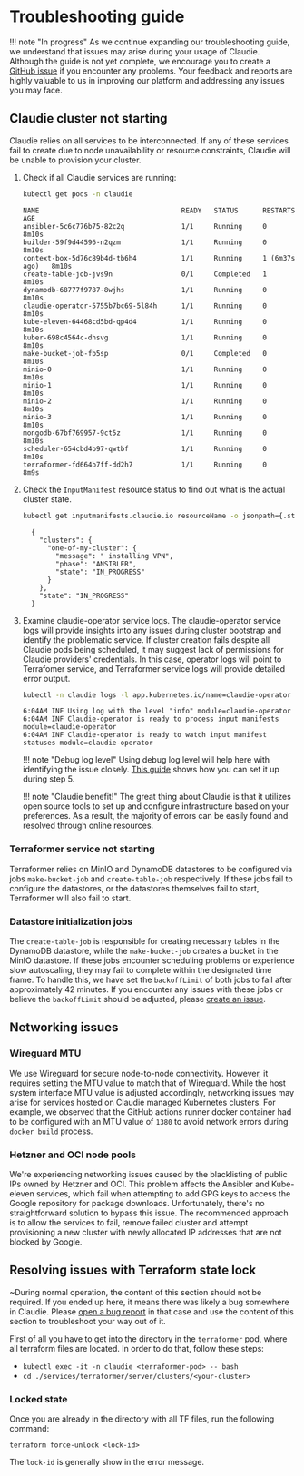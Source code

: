 # Troubleshooting guide

!!! note "In progress"
    As we continue expanding our troubleshooting guide, we understand that issues may arise during your usage of Claudie. Although the guide is not yet complete, we encourage you to create a [GitHub issue](https://github.com/berops/claudie/issues) if you encounter any problems. Your feedback and reports are highly valuable to us in improving our platform and addressing any issues you may face.

## Claudie cluster not starting
Claudie relies on all services to be interconnected. If any of these services fail to create due to node unavailability or resource constraints, Claudie will be unable to provision your cluster.

1. Check if all Claudie services are running:

    ```bash
    kubectl get pods -n claudie
    ```

    ```text
    NAME                                   READY   STATUS      RESTARTS        AGE
    ansibler-5c6c776b75-82c2q              1/1     Running     0               8m10s
    builder-59f9d44596-n2qzm               1/1     Running     0               8m10s
    context-box-5d76c89b4d-tb6h4           1/1     Running     1 (6m37s ago)   8m10s
    create-table-job-jvs9n                 0/1     Completed   1               8m10s
    dynamodb-68777f9787-8wjhs              1/1     Running     0               8m10s
    claudie-operator-5755b7bc69-5l84h      1/1     Running     0               8m10s
    kube-eleven-64468cd5bd-qp4d4           1/1     Running     0               8m10s
    kuber-698c4564c-dhsvg                  1/1     Running     0               8m10s
    make-bucket-job-fb5sp                  0/1     Completed   0               8m10s
    minio-0                                1/1     Running     0               8m10s
    minio-1                                1/1     Running     0               8m10s
    minio-2                                1/1     Running     0               8m10s
    minio-3                                1/1     Running     0               8m10s
    mongodb-67bf769957-9ct5z               1/1     Running     0               8m10s
    scheduler-654cbd4b97-qwtbf             1/1     Running     0               8m10s
    terraformer-fd664b7ff-dd2h7            1/1     Running     0               8m9s
    ```

2. Check the `InputManifest` resource status to find out what is the actual cluster state.

    ```bash
    kubectl get inputmanifests.claudie.io resourceName -o jsonpath={.status}
    ```

    ```text
      {
        "clusters": {
          "one-of-my-cluster": {
            "message": " installing VPN",
            "phase": "ANSIBLER",
            "state": "IN_PROGRESS"
          }
        },
        "state": "IN_PROGRESS"
      }    
    ```

3. Examine claudie-operator service logs. The claudie-operator service logs will provide insights into any issues during cluster bootstrap and identify the problematic service. If cluster creation fails despite all Claudie pods being scheduled, it may suggest lack of permissions for Claudie providers' credentials. In this case, operator logs will point to Terrafomer service, and Terraformer service logs will provide detailed error output.

    ```bash
    kubectl -n claudie logs -l app.kubernetes.io/name=claudie-operator
    ```

    ```text
    6:04AM INF Using log with the level "info" module=claudie-operator
    6:04AM INF Claudie-operator is ready to process input manifests module=claudie-operator
    6:04AM INF Claudie-operator is ready to watch input manifest statuses module=claudie-operator
    ```

    !!! note "Debug log level"
        Using debug log level will help here with identifying the issue closely. [This guide](https://docs.claudie.io/v0.4.0/getting-started/detailed-guide/#claudie-deployment) shows how you can set it up during step 5.

    !!! note "Claudie benefit!"
        The great thing about Claudie is that it utilizes open source tools to set up and configure infrastructure based on your preferences. As a result, the majority of errors can be easily found and resolved through online resources.

### Terraformer service not starting
Terraformer relies on MinIO and DynamoDB datastores to be configured via jobs `make-bucket-job` and `create-table-job` respectively. If these jobs fail to configure the datastores, or the datastores themselves fail to start, Terraformer will also fail to start.

### Datastore initialization jobs
The `create-table-job` is responsible for creating necessary tables in the DynamoDB datastore, while the `make-bucket-job` creates a bucket in the MinIO datastore. If these jobs encounter scheduling problems or experience slow autoscaling, they may fail to complete within the designated time frame. To handle this, we have set the `backoffLimit` of both jobs to fail after approximately 42 minutes. If you encounter any issues with these jobs or believe the `backoffLimit` should be adjusted, please [create an issue](https://github.com/berops/claudie/issues).

## Networking issues
### Wireguard MTU
We use Wireguard for secure node-to-node connectivity. However, it requires setting the MTU value to match that of Wireguard. While the host system interface MTU value is adjusted accordingly, networking issues may arise for services hosted on Claudie managed Kubernetes clusters. For example, we observed that the GitHub actions runner docker container had to be configured with an MTU value of `1380` to avoid network errors during `docker build` process.

### Hetzner and OCI node pools
We're experiencing networking issues caused by the blacklisting of public IPs owned by Hetzner and OCI. This problem affects the Ansibler and Kube-eleven services, which fail when attempting to add GPG keys to access the Google repository for package downloads. Unfortunately, there's no straightforward solution to bypass this issue. The recommended approach is to allow the services to fail, remove failed cluster and attempt provisioning a new cluster with newly allocated IP addresses that are not blocked by Google.

## Resolving issues with Terraform state lock

~During normal operation, the content of this section should not be required. If you ended up here, it means there was likely a bug somewhere in Claudie. Please [open a bug report](https://github.com/berops/claudie/issues/new/choose) in that case and use the content of this section to troubleshoot your way out of it.

First of all you have to get into the directory in the `terraformer` pod, where all terraform files are located. In order to do that, follow these steps:

* `kubectl exec -it -n claudie <terraformer-pod> -- bash`
* `cd ./services/terraformer/server/clusters/<your-cluster>`

### Locked state

Once you are already in the directory with all TF files, run the following command:

```
terraform force-unlock <lock-id>
```

The `lock-id` is generally show in the error message.
